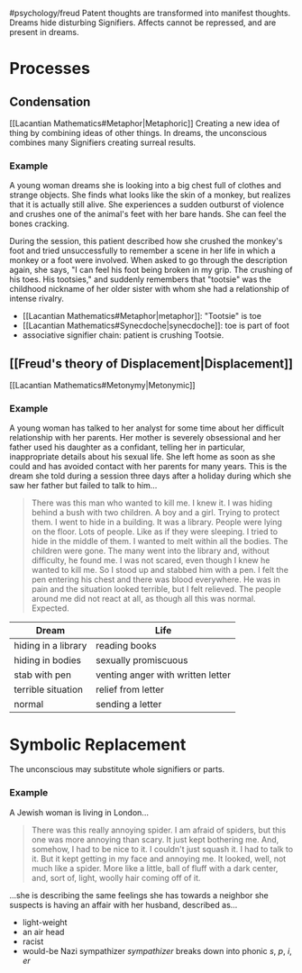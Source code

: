 #psychology/freud 
Patent thoughts are transformed into manifest thoughts. Dreams hide disturbing Signifiers. Affects cannot be repressed, and are present in dreams.
# Processes
## Condensation
[[Lacantian Mathematics#Metaphor|Metaphoric]]
Creating a new idea of thing by combining ideas of other things.
In dreams, the unconscious combines many Signifiers creating surreal results.
### Example
A young woman dreams she is looking into a big chest full of clothes and strange objects. She finds what looks like the skin of a monkey, but realizes that it is actually still alive. She experiences a sudden outburst of violence and crushes one of the animal's feet with her bare hands. She can feel the bones cracking.

During the session, this patient described how she crushed the monkey's foot and tried unsuccessfully to remember a scene in her life in which a monkey or a foot were involved. When asked to go through the description again, she says, "I can feel his foot being broken in my grip. The crushing of his toes. His tootsies," and suddenly remembers that "tootsie" was the childhood nickname of her older sister with whom she had a relationship of intense rivalry.
- [[Lacantian Mathematics#Metaphor|metaphor]]: "Tootsie" is toe
- [[Lacantian Mathematics#Synecdoche|synecdoche]]: toe is part of foot
- associative signifier chain: patient is crushing Tootsie.
## [[Freud's theory of Displacement|Displacement]] 
[[Lacantian Mathematics#Metonymy|Metonymic]]
### Example
A young woman has talked to her analyst for some time about her difficult relationship with her parents. Her mother is severely obsessional and her father used his daughter as a confidant, telling her in particular, inappropriate details about his sexual life. She left home as soon as she could and has avoided contact with her parents for many years. This is the dream she told during a session three days after a holiday during which she saw her father but failed to talk to him...

>There was this man who wanted to kill me. I knew it. I was hiding behind a bush with two children. A boy and a girl. Trying to protect them. I went to hide in a building. It was a library. People were lying on the floor. Lots of people. Like as if they were sleeping. I tried to hide in the middle of them. I wanted to melt within all the bodies. The children were gone.
>The many went into the library and, without difficulty, he found me. I was not scared, even though I knew he wanted to kill me. So I stood up and stabbed him with a pen. I felt the pen entering his chest and there was blood everywhere. He was in pain and the situation looked terrible, but I felt relieved. The people around me did not react at all, as though all this was normal. Expected.

| Dream               | Life                              |
| ------------------- | --------------------------------- |
| hiding in a library | reading books                     |
| hiding in bodies    | sexually promiscuous              |
| stab with pen       | venting anger with written letter |
| terrible situation  | relief from letter                |
| normal              | sending a letter                  |
# Symbolic Replacement
The unconscious may substitute whole signifiers or parts.
### Example
A Jewish woman is living in London...
>There was this really annoying spider. I am afraid of spiders, but this one was more annoying than scary. It just kept bothering me. And, somehow, I had to be nice to it. I couldn't just squash it. I had to talk to it. But it kept getting in my face and annoying me. It looked, well, not much like a spider. More like a little, ball of fluff with a dark center, and, sort of, light, woolly hair coming off of it.

...she is describing the same feelings she has towards a neighbor she suspects is having an affair with her husband, described as...
- light-weight
- an air head
- racist
- would-be Nazi sympathizer
*sympathizer* breaks down into phonic *s*, *p*, *i*, *er*